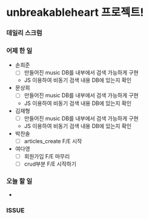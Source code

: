 # unbreakableheart 프로젝트!

###  데일리 스크럼

### 어제 한 일

- 손희준
  - [ ]  만들어진 music DB를 내부에서 검색 가능하게 구현
    - JS 이용하여 비동기 검색 내용 DB에 있는지 확인
- 문상희
  - [ ]  만들어진 music DB를 내부에서 검색 가능하게 구현
    - JS 이용하여 비동기 검색 내용 DB에 있는지 확인
- 김재형
  - [ ]  만들어진 music DB를 내부에서 검색 가능하게 구현
    - JS 이용하여 비동기 검색 내용 DB에 있는지 확인
- 박찬솔
  - [ ]  articles_create F/E 시작
- 여다영
  - [ ]  회원가입 F/E 마무리
  - [ ]  crud부분 F/E 시작하기

### 오늘 할 일

- 

### ISSUE

